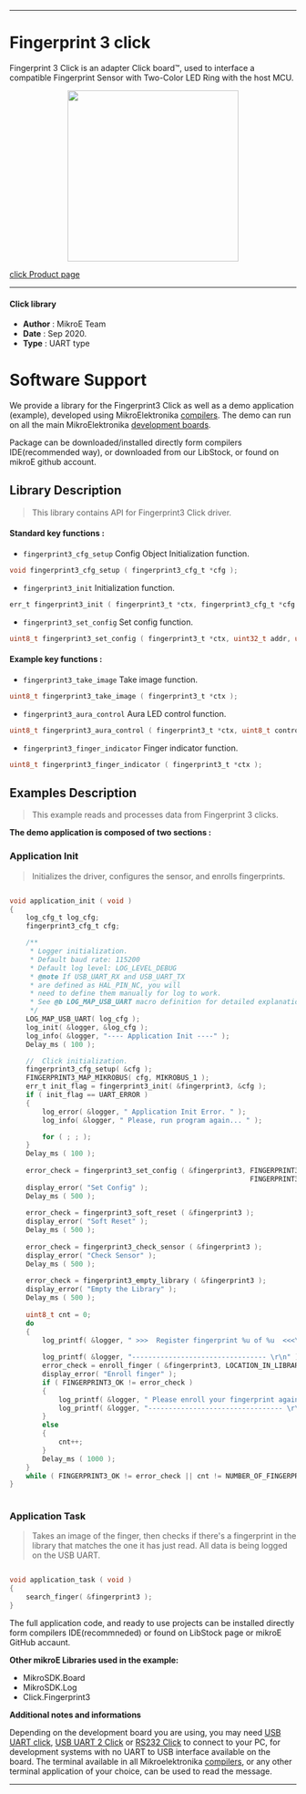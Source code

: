 
---
# Fingerprint 3 click

Fingerprint 3 Click is an adapter Click board™, used to interface a compatible Fingerprint Sensor with Two-Color LED Ring with the host MCU.

<p align="center">
  <img src="https://download.mikroe.com/images/click_for_ide/fingerprint3_click.png" height=300px>
</p>

[click Product page](https://www.mikroe.com/fingerprint-3-click)

---


#### Click library 

- **Author**        : MikroE Team
- **Date**          : Sep 2020.
- **Type**          : UART type


# Software Support

We provide a library for the Fingerprint3 Click 
as well as a demo application (example), developed using MikroElektronika 
[compilers](https://shop.mikroe.com/compilers). 
The demo can run on all the main MikroElektronika [development boards](https://shop.mikroe.com/development-boards).

Package can be downloaded/installed directly form compilers IDE(recommended way), or downloaded from our LibStock, or found on mikroE github account. 

## Library Description

> This library contains API for Fingerprint3 Click driver.

#### Standard key functions :

- `fingerprint3_cfg_setup` Config Object Initialization function.
```c
void fingerprint3_cfg_setup ( fingerprint3_cfg_t *cfg ); 
```

- `fingerprint3_init` Initialization function.
```c
err_t fingerprint3_init ( fingerprint3_t *ctx, fingerprint3_cfg_t *cfg );
```

- `fingerprint3_set_config` Set config function.
```c
uint8_t fingerprint3_set_config ( fingerprint3_t *ctx, uint32_t addr, uint32_t pass );
```

#### Example key functions :

- `fingerprint3_take_image` Take image function.
```c
uint8_t fingerprint3_take_image ( fingerprint3_t *ctx );
```

- `fingerprint3_aura_control` Aura LED control function.
```c
uint8_t fingerprint3_aura_control ( fingerprint3_t *ctx, uint8_t control, uint8_t speed, uint8_t color, uint8_t times );
```

- `fingerprint3_finger_indicator` Finger indicator function.
```c
uint8_t fingerprint3_finger_indicator ( fingerprint3_t *ctx );
```

## Examples Description

> This example reads and processes data from Fingerprint 3 clicks.

**The demo application is composed of two sections :**

### Application Init 

> Initializes the driver, configures the sensor, and enrolls fingerprints.

```c

void application_init ( void )
{
    log_cfg_t log_cfg;
    fingerprint3_cfg_t cfg;

    /** 
     * Logger initialization.
     * Default baud rate: 115200
     * Default log level: LOG_LEVEL_DEBUG
     * @note If USB_UART_RX and USB_UART_TX 
     * are defined as HAL_PIN_NC, you will 
     * need to define them manually for log to work. 
     * See @b LOG_MAP_USB_UART macro definition for detailed explanation.
     */
    LOG_MAP_USB_UART( log_cfg );
    log_init( &logger, &log_cfg );
    log_info( &logger, "---- Application Init ----" );
    Delay_ms ( 100 );

    //  Click initialization.
    fingerprint3_cfg_setup( &cfg );
    FINGERPRINT3_MAP_MIKROBUS( cfg, MIKROBUS_1 );
    err_t init_flag = fingerprint3_init( &fingerprint3, &cfg );
    if ( init_flag == UART_ERROR ) 
    {
        log_error( &logger, " Application Init Error. " );
        log_info( &logger, " Please, run program again... " );

        for ( ; ; );
    }
    Delay_ms ( 100 );
    
    error_check = fingerprint3_set_config ( &fingerprint3, FINGERPRINT3_DEFAULT_ADDRESS, 
                                                           FINGERPRINT3_DEFAULT_PASSWORD );
    display_error( "Set Config" );
    Delay_ms ( 500 );
    
    error_check = fingerprint3_soft_reset ( &fingerprint3 );
    display_error( "Soft Reset" );
    Delay_ms ( 500 );
    
    error_check = fingerprint3_check_sensor ( &fingerprint3 );
    display_error( "Check Sensor" );
    Delay_ms ( 500 );
    
    error_check = fingerprint3_empty_library ( &fingerprint3 );
    display_error( "Empty the Library" );
    Delay_ms ( 500 );
    
    uint8_t cnt = 0; 
    do 
    {
        log_printf( &logger, " >>>  Register fingerprint %u of %u  <<<\r\n", ( uint16_t ) cnt + 1, 
                                                                             ( uint16_t ) NUMBER_OF_FINGERPRINTS );
        log_printf( &logger, "--------------------------------- \r\n" );
        error_check = enroll_finger ( &fingerprint3, LOCATION_IN_LIBRARY + cnt, NUMBER_OF_IMAGES );
        display_error( "Enroll finger" );
        if ( FINGERPRINT3_OK != error_check )
        {
            log_printf( &logger, " Please enroll your fingerprint again.\r\n" );
            log_printf( &logger, "--------------------------------- \r\n" );
        }
        else
        {
            cnt++;
        }
        Delay_ms ( 1000 );
    }
    while ( FINGERPRINT3_OK != error_check || cnt != NUMBER_OF_FINGERPRINTS );
}
  
```

### Application Task

> Takes an image of the finger, then checks if there's a fingerprint in the library that matches the
> one it has just read. All data is being logged on the USB UART.

```c

void application_task ( void )
{
    search_finger( &fingerprint3 );
} 

```


The full application code, and ready to use projects can be  installed directly form compilers IDE(recommneded) or found on LibStock page or mikroE GitHub accaunt.

**Other mikroE Libraries used in the example:** 

- MikroSDK.Board
- MikroSDK.Log
- Click.Fingerprint3

**Additional notes and informations**

Depending on the development board you are using, you may need 
[USB UART click](https://shop.mikroe.com/usb-uart-click), 
[USB UART 2 Click](https://shop.mikroe.com/usb-uart-2-click) or 
[RS232 Click](https://shop.mikroe.com/rs232-click) to connect to your PC, for 
development systems with no UART to USB interface available on the board. The 
terminal available in all Mikroelektronika 
[compilers](https://shop.mikroe.com/compilers), or any other terminal application 
of your choice, can be used to read the message.



---
